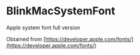 # BlinkMacSystemFont

Apple system font full version

Obtained from [https://developer.apple.com/fonts/](https://developer.apple.com/fonts/)
